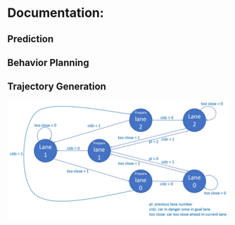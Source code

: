 # Documentation:

## Prediction

## Behavior Planning

## Trajectory Generation

![alt_text](State_machine.jpg?raw=true "State Machine")
